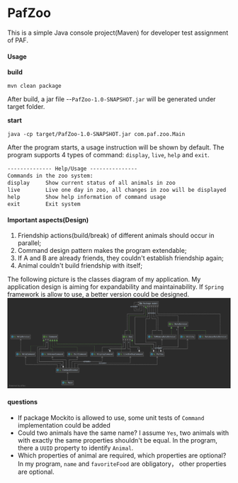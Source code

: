 # PafZoo
This is a simple Java console project(Maven) for developer test assignment of PAF.
 
#### Usage
**build**
 ```shell script
mvn clean package
```
After build, a jar file --`PafZoo-1.0-SNAPSHOT.jar` will be generated under target folder.

**start**

```shell script
java -cp target/PafZoo-1.0-SNAPSHOT.jar com.paf.zoo.Main
```

After the program starts, a usage instruction will be shown by default. The program
supports 4 types of command: `display`, `live`, `help` and `exit`.

```shell script
-------------- Help/Usage ---------------
Commands in the zoo system:
display		Show current status of all animals in zoo
live		Live one day in zoo, all changes in zoo will be displayed
help		Show help information of command usage
exit		Exit system
```

#### Important aspects(Design)
1. Friendship actions(build/break) of different animals should occur in parallel;
2. Command design pattern makes the program extendable;
3. If A and B are already friends, they couldn't establish friendship again;
4. Animal couldn't build friendship with itself;

The following picture is the classes diagram of my application. My application design is aiming for
expandability and maintainability. If `Spring` framework is allow to use, a better version could
be designed. 
![architecture](zoo-architecture.png)

#### questions
* If package Mockito is allowed to use, some unit tests of `Command` implementation could be added
* Could two animals have the same name? I assume `Yes`, two animals with with exactly the same 
properties shouldn't be equal. In the program, there a `UUID` property to identify `Animal`.
* Which properties of animal are required, which properties are optional? In my program,
`name` and `favoriteFood` are obligatory， other properties are optional.  